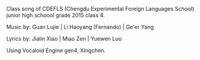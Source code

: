 Class song of CDEFLS (Chengdu Experimental Foreign Languages School) junior high schoool grade 2015 class 4.

Music by:
Guan Lujie | Li Haoyang (Fernando) | Ge'er Yang

Lyrics by:
Jialin Xiao | Miao Zen | Yuewen Luo

Using Vocaloid Engine gen4, Xingchen. 
